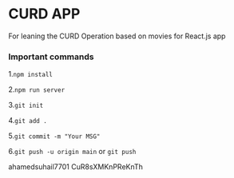 # CURD APP
For leaning the CURD Operation based on movies for React.js  app
### Important commands

1.`npm install`

2.`npm run server`

3.`git init`

4.`git add .`

5.`git commit -m "Your MSG"`

6.`git push -u origin main` or `git push`


ahamedsuhail7701
CuR8sXMKnPReKnTh